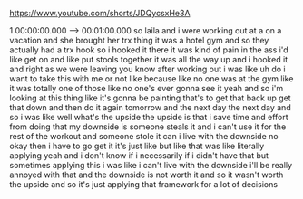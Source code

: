 https://www.youtube.com/shorts/JDQycsxHe3A

1 00:00:00.000 --\> 00:01:00.000 so laila and i were working out at a on
a vacation and she brought her trx thing it was a hotel gym and so they
actually had a trx hook so i hooked it there it was kind of pain in the
ass i'd like get on and like put stools together it was all the way up
and i hooked it and right as we were leaving you know after working out
i was like uh do i want to take this with me or not like because like no
one was at the gym like it was totally one of those like no one's ever
gonna see it yeah and so i'm looking at this thing like it's gonna be
painting that's to get that back up get that down and then do it again
tomorrow and the next day the next day and so i was like well what's the
upside the upside is that i save time and effort from doing that my
downside is someone steals it and i can't use it for the rest of the
workout and someone stole it can i live with the downside no okay then i
have to go get it it's just like but like that was like literally
applying yeah and i don't know if i necessarily if i didn't have that
but sometimes applying this i was like i can't live with the downside
i'll be really annoyed with that and the downside is not worth it and so
it wasn't worth the upside and so it's just applying that framework for
a lot of decisions
